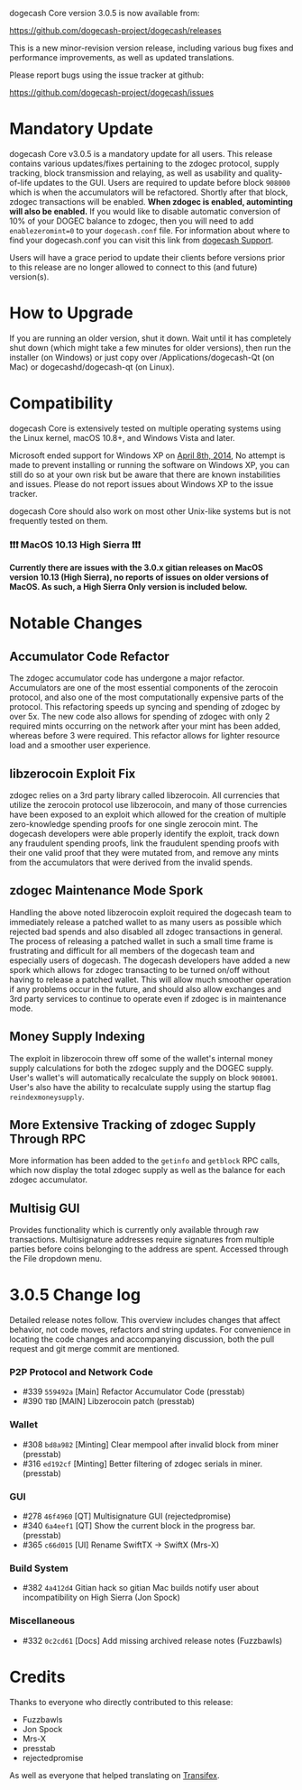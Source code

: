 dogecash Core version 3.0.5 is now available from:

  <https://github.com/dogecash-project/dogecash/releases>

This is a new minor-revision version release, including various bug fixes and
performance improvements, as well as updated translations.

Please report bugs using the issue tracker at github:

  <https://github.com/dogecash-project/dogecash/issues>


Mandatory Update
==============

dogecash Core v3.0.5 is a mandatory update for all users. This release contains various updates/fixes pertaining to the zdogec protocol, supply tracking, block transmission and relaying, as well as usability and quality-of-life updates to the GUI. Users are required to update before block `908000` which is when the accumulators will be refactored. Shortly after that block, zdogec transactions will be enabled. **When zdogec is enabled, autominting will also be enabled.** If you would like to disable automatic conversion of 10% of your DOGEC balance to zdogec, then you will need to add `enablezeromint=0` to your `dogecash.conf` file. For information about where to find your dogecash.conf you can visit this link from [dogecash Support](https://dogecash.freshdesk.com/support/solutions/articles/30000004664-where-are-my-wallet-dat-blockchain-and-configuration-conf-files-located-).

Users will have a grace period to update their clients before versions prior to this release are no longer allowed to connect to this (and future) version(s).


How to Upgrade
==============

If you are running an older version, shut it down. Wait until it has completely shut down (which might take a few minutes for older versions), then run the installer (on Windows) or just copy over /Applications/dogecash-Qt (on Mac) or dogecashd/dogecash-qt (on Linux).


Compatibility
==============

dogecash Core is extensively tested on multiple operating systems using
the Linux kernel, macOS 10.8+, and Windows Vista and later.

Microsoft ended support for Windows XP on [April 8th, 2014](https://www.microsoft.com/en-us/WindowsForBusiness/end-of-xp-support),
No attempt is made to prevent installing or running the software on Windows XP, you
can still do so at your own risk but be aware that there are known instabilities and issues.
Please do not report issues about Windows XP to the issue tracker.

dogecash Core should also work on most other Unix-like systems but is not
frequently tested on them.

### :exclamation::exclamation::exclamation: MacOS 10.13 High Sierra :exclamation::exclamation::exclamation:

**Currently there are issues with the 3.0.x gitian releases on MacOS version 10.13 (High Sierra), no reports of issues on older versions of MacOS. As such, a High Sierra Only version is included below.**


Notable Changes
===============

Accumulator Code Refactor
---------------------
The zdogec accumulator code has undergone a major refactor. Accumulators are one of the most essential components of the zerocoin protocol, and also one of the most computationally expensive parts of the protocol. This refactoring speeds up syncing and spending of zdogec by over 5x. The new code also allows for spending of zdogec with only 2 required mints occurring on the network after your mint has been added, whereas before 3 were required. This refactor allows for lighter resource load and a smoother user experience.

libzerocoin Exploit Fix
---------------------
zdogec relies on a 3rd party library called libzerocoin. All currencies that utilize the zerocoin protocol use libzerocoin, and many of those currencies have been exposed to an exploit which allowed for the creation of multiple zero-knowledge spending proofs for one single zerocoin mint. The dogecash developers were able properly identify the exploit, track down any fraudulent spending proofs, link the fraudulent spending proofs with their one valid proof that they were mutated from, and remove any mints from the accumulators that were derived from the invalid spends. 

zdogec Maintenance Mode Spork
---------------------
Handling the above noted libzerocoin exploit required the dogecash team to immediately release a patched wallet to as many users as possible which rejected bad spends and also disabled all zdogec transactions in general. The process of releasing a patched wallet in such a small time frame is frustrating and difficult for all members of the dogecash team and especially users of dogecash. The dogecash developers have added a new spork which allows for zdogec transacting to be turned on/off without having to release a patched wallet. This will allow much smoother operation if any problems occur in the future, and should also allow exchanges and 3rd party services to continue to operate even if zdogec is in maintenance mode.

Money Supply Indexing
---------------------
The exploit in libzerocoin threw off some of the wallet's internal money supply calculations for both the zdogec supply and the DOGEC supply. User's wallet's will automatically recalculate the supply on block `908001`. User's also have the ability to recalculate supply using the startup flag `reindexmoneysupply`.

More Extensive Tracking of zdogec Supply Through RPC
---------------------
More information has been added to the `getinfo` and `getblock` RPC calls, which now display the total zdogec supply as well as the balance for each zdogec accumulator.

Multisig GUI
---------------------
Provides functionality which is currently only available through raw transactions. Multisignature addresses require signatures from multiple parties before coins belonging to the address are spent. Accessed through the File dropdown menu.


3.0.5 Change log
=================

Detailed release notes follow. This overview includes changes that affect
behavior, not code moves, refactors and string updates. For convenience in locating
the code changes and accompanying discussion, both the pull request and
git merge commit are mentioned.

### P2P Protocol and Network Code
- #339 `559492a` [Main] Refactor Accumulator Code (presstab)
- #390 `TBD` [MAIN] Libzerocoin patch (presstab)

### Wallet
- #308 `bd8a982` [Minting] Clear mempool after invalid block from miner (presstab)
- #316 `ed192cf` [Minting] Better filtering of zdogec serials in miner. (presstab)

### GUI
- #278 `46f4960` [QT] Multisignature GUI (rejectedpromise)
- #340 `6a4eef1` [QT] Show the current block in the progress bar. (presstab)
- #365 `c66d015` [UI] Rename SwiftTX -> SwiftX (Mrs-X)

### Build System
- #382 `4a412d4` Gitian hack so gitian Mac builds notify user about incompatibility on High Sierra (Jon Spock)

### Miscellaneous
- #332 `0c2cd61` [Docs] Add missing archived release notes (Fuzzbawls)

Credits
=======

Thanks to everyone who directly contributed to this release:
- Fuzzbawls
- Jon Spock
- Mrs-X
- presstab
- rejectedpromise

As well as everyone that helped translating on [Transifex](https://www.transifex.com/projects/p/dogecash-project-translations/).
